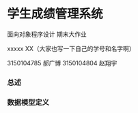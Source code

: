 # 学生成绩管理系统

面向对象程序设计 期末大作业

xxxxx XX（大家也写一下自己的学号和名字啊）

3150104785 郝广博
3150104804 赵翔宇



### 总述



### 数据模型定义









